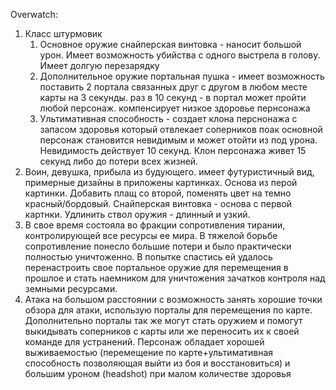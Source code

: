 Overwatch:
   1. Класс штурмовик
      1. Основное оружие снайперская винтовка - наносит большой урон. Имеет возможность убийства с одного выстрела в голову. Имеет долгую перезарядку
      2. Дополнительное оружие портальная пушка - имеет возможность поставить 2 портала связанных друг с другом в любом месте карты на 3 секунды. раз в 10 секунд - в портал может пройти любой персонаж. компенсирует низкое здоровье пернсонажа
      3. Ультимативная способность - создает клона перснонажа с запасом здоровья который отвлекает соперников поак основной персонаж становится невидимым и может отойти из под урона. Невидимость действует 10 секунд. Клон персонажа живет 15 секунд либо до потери всех жизней.
   2. Воин, девушка, прибыла из будующего. имеет футуристичный вид, примерные дизайны в приложены картинках. Основа из перой картинки. Добавить плащ со второй, поменять цвет на темно красный/бордовый. Снайперская винтовка - основа с первой картнки. Удлинить ствол оружия - длинный и узкий.  
   3. В свое время состояла во фракции сопротивления тирании, контролирующей все ресурсы ее мира. В тяжелой борьбе сопротивление понесло большие потери и было практически полностью уничтоженно. В попытке спастись ей удалось перенастроить свое портальное оружие для перемещения в прошлое и стать наемником для уничтожения зачатков контроля над земными ресурсами.
   4. Атака на большом расстоянии с возможность занять хорошие точки обзора для атаки, использую порталы для перемещения по карте. Дополнительно порталы так же могут стать оружием и помогут выкидывать соперников с карты или же переносить их к своей команде для устранений. Персонаж обладает хорошей выживаемостью (перемещение по карте+ультимативная способность позволяющая выйти из боя и восстановиться) и большим уроном (headshot) при малом количестве здоровья
